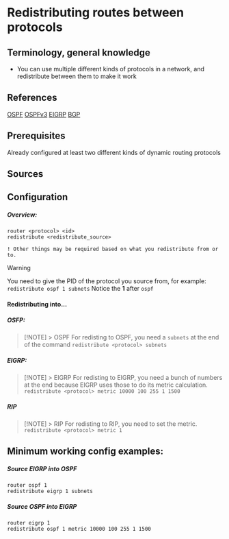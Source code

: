 # Redistributing routes between protocols

Terminology, general knowledge
---
- You can use multiple different kinds of protocols in a network, and redistribute between them to make it work

References
---
[OSPF](OSPF.md)
[OSPFv3](OSPFv3.md)
[EIGRP](EIGRP.md)
[BGP](BGP.md)

Prerequisites
---
Already configured at least two different kinds of dynamic routing protocols

Sources
---


Configuration
---
##### Overview:
```
router <protocol> <id>
redistribute <redistribute_source>

! Other things may be required based on what you redistribute from or to.

```

>[!WARNING]
> You need to give the PID of the protocol you source from, for example:
> `redistribute ospf 1 subnets`
> Notice the **1** after `ospf`

#### Redistributing into...
##### OSFP:

> [!NOTE]  \> OSPF
> For redisting to OSPF, you need a `subnets` at the end of the command
> `redistribute <protocol> subnets`

##### EIGRP:

> [!NOTE]  \> EIGRP
> For redisting to EIGRP, you need a bunch of numbers at the end because EIGRP uses those to do its metric calculation.
> `redistribute <protocol> metric 10000 100 255 1 1500`

##### RIP
> [!NOTE]  \> RIP
> For redisting to RIP, you need to set the metric.
> `redistribute <protocol> metric 1`


Minimum working config examples:
---
##### Source EIGRP into OSPF
```
router ospf 1
redistribute eigrp 1 subnets
```

##### Source OSPF into EIGRP
```
router eigrp 1
redistribute ospf 1 metric 10000 100 255 1 1500
```